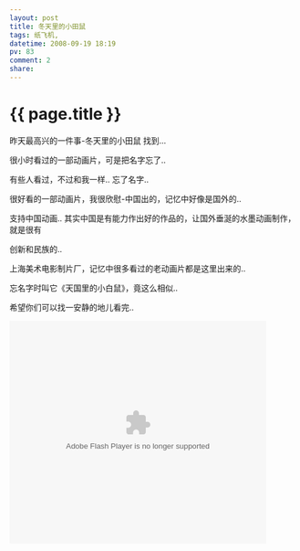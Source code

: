 ```yaml
---
layout: post
title: 冬天里的小田鼠
tags: 纸飞机,
datetime: 2008-09-19 18:19
pv: 83
comment: 2
share: 
---
```


{{ page.title }}
================

 <p> </p><p> </p><p> </p><p>昨天最高兴的一件事-冬天里的小田鼠 找到...</p><p>很小时看过的一部动画片，可是把名字忘了..</p><p>有些人看过，不过和我一样.. 忘了名字..</p><p>很好看的一部动画片，我很欣慰-中国出的，记忆中好像是国外的..</p><p>支持中国动画.. 其实中国是有能力作出好的作品的，让国外垂涎的水墨动画制作，就是很有</p><p>创新和民族的..</p><p>上海美术电影制片厂，记忆中很多看过的老动画片都是这里出来的..</p><p>忘名字时叫它《天国里的小白鼠》，竟这么相似..</p><p>希望你们可以找一安静的地儿看完..</p><p> </p><p><embed style="width: 450px; height: 390px;" pluginspage="http://www.macromedia.com/go/getflashplayer" src="http://player.youku.com/player.php/sid/XNTg3NzU1Mg==/v.swf" width="450" height="390" type="application/x-shockwave-flash" wmode="transparent" play="true" loop="false" menu="false" allowscriptaccess="never" /></p> 

